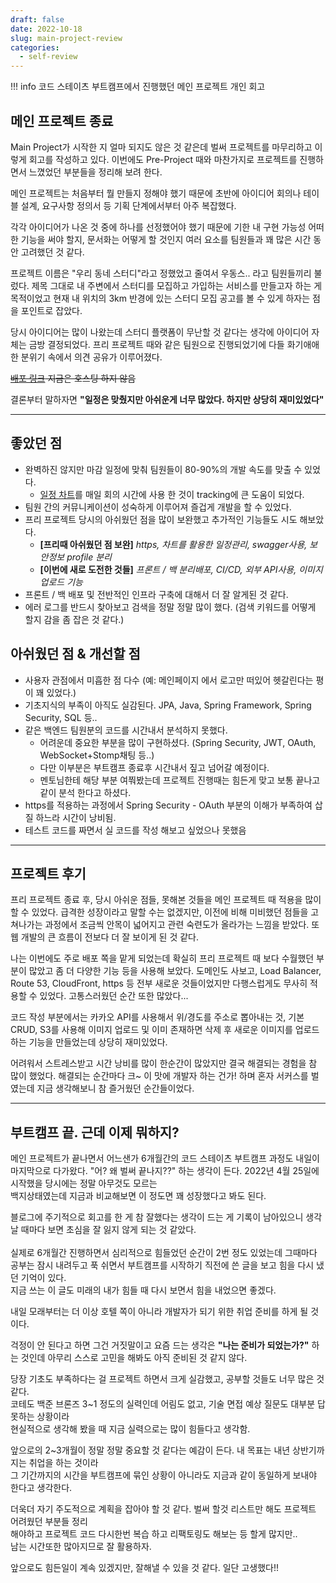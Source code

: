 ```yaml
---
draft: false
date: 2022-10-18
slug: main-project-review
categories:
  - self-review
---
```


!!! info
    코드 스테이츠 부트캠프에서 진행했던 메인 프로젝트 개인 회고



## 메인 프로젝트 종료 
Main Project가 시작한 지 얼마 되지도 않은 것 같은데 벌써 프로젝트를 마무리하고 이렇게 회고를 작성하고 있다.
이번에도 Pre-Project 때와 마찬가지로 프로젝트를 진행하면서 느꼈었던 부분들을 정리해 보려 한다.
<!-- more -->

메인 프로젝트는 처음부터 뭘 만들지 정해야 했기 때문에 초반에 아이디어 회의나 테이블 설계, 요구사항 정의서 등
기획 단계에서부터 아주 복잡했다. 

각각 아이디어가 나온 것 중에 하나를 선정했어야 했기 때문에 기한 내 구현 가능성 
어떠한 기능을 써야 할지, 문서화는 어떻게 할 것인지 여러 요소를 팀원들과 꽤 많은 시간 동안 고려했던 것 같다.

프로젝트 이름은 "우리 동네 스터디"라고 정했었고 줄여서 우동스.. 라고 팀원들끼리 불렀다.
제목 그대로 내 주변에서 스터디를 모집하고 가입하는 서비스를 만들고자 하는 게 목적이었고
현재 내 위치의 3km 반경에 있는 스터디 모집 공고를 볼 수 있게 하자는 점을 포인트로 잡았다. 

당시 아이디어는 많이 나왔는데 스터디 플랫폼이 무난할 것 같다는 생각에 아이디어 자체는 금방 결정되었다.
프리 프로젝트 때와 같은 팀원으로 진행되었기에 다들 화기애애한 분위기 속에서 의견 공유가 이루어졌다.

<del>[배포 링크](https://www.woodongs.site) 지금은 호스팅 하지 않음</del>  

결론부터 말하자면 **"일정은 맞췄지만 아쉬운게 너무 많았다. 하지만 상당히 재미있었다"**

-----
## 좋았던 점 
* 완벽하진 않지만 마감 일정에 맞춰 팀원들이 80-90%의 개발 속도를 맞출 수 있었다.  
  * [일정 차트](https://docs.google.com/spreadsheets/d/1woYZOvxBLOQJQsSVTUpBkC5F0iwVI_i3ls-ASMX2Y_M/edit?usp=drive_web&ouid=112454085511330665255)를 매일 회의 시간에 사용 한 것이 tracking에 큰 도움이 되었다. 
* 팀원 간의 커뮤니케이션이 성숙하게 이루어져 즐겁게 개발을 할 수 있었다.
* 프리 프로젝트 당시의 아쉬웠던 점을 많이 보완했고 추가적인 기능들도 시도 해보았다. 
  * **[프리때 아쉬웠던 점 보완]** _https, 차트를 활용한 일정관리, swagger사용, 보안정보 profile 분리_
  * **[이번에 새로 도전한 것들]** _프론트 / 백 분리배포, CI/CD, 외부 API사용, 이미지 업로드 기능_  
* 프론트 / 백 배포 및 전반적인 인프라 구축에 대해서 더 잘 알게된 것 같다. 
* 에러 로그를 반드시 찾아보고 검색을 정말 정말 많이 했다. (검색 키워드를 어떻게 할지 감을 좀 잡은 것 같다.)


## 아쉬웠던 점 & 개선할 점
* 사용자 관점에서 미흡한 점 다수 (예: 메인페이지 에서 로고만 떠있어 헷갈린다는 평이 꽤 있었다.)
* 기초지식의 부족이 아직도 실감된다. JPA, Java, Spring Framework, Spring Security, SQL 등..
* 같은 백엔드 팀원분의 코드를 시간내서 분석하지 못했다. 
  * 어려운데 중요한 부분을 많이 구현하셨다. (Spring Security, JWT, OAuth, WebSocket+Stomp채팅 등..)
  * 다만 이부분은 부트캠프 종료후 시간내서 짚고 넘어갈 예정이다. 
  * 멘토님한테 해당 부분 여쭤봤는데 프로젝트 진행때는 힘든게 맞고 보통 끝나고 같이 분석 한다고 하셨다.
* https를 적용하는 과정에서 Spring Security - OAuth 부분의 이해가 부족하여 삽질 하느라 시간이 낭비됨.
* 테스트 코드를 짜면서 실 코드를 작성 해보고 싶었으나 못했음


-----
## 프로젝트 후기

프리 프로젝트 종료 후, 당시 아쉬운 점들, 못해본 것들을 메인 프로젝트 때 적용을 많이 할 수 있었다.
급격한 성장이라고 말할 수는 없겠지만, 이전에 비해 미비했던 점들을 고쳐나가는 과정에서 조금씩 안목이
넓어지고 관련 숙련도가 올라가는 느낌을 받았다. 또 웹 개발의 큰 흐름이 전보다 더 잘 보이게 된 것 같다.

나는 이번에도 주로 배포 쪽을 맡게 되었는데 확실히 프리 프로젝트 때 보다 수월했던 부분이 많았고
좀 더 다양한 기능 등을 사용해 보았다. 도메인도 사보고, Load Balancer, Route 53, CloudFront, https 등 
전부 새로운 것들이었지만 다행스럽게도 무사히 적용할 수 있었다. 고통스러웠던 순간 또한 많았다... 

코드 작성 부분에서는 카카오 API를 사용해서 위/경도를 주소로 뽑아내는 것, 기본 CRUD, S3를 사용해 
이미지 업로드 및 이미 존재하면 삭제 후 새로운 이미지를 업로드하는 기능을 만들었는데 상당히 재미있었다. 

어려워서 스트레스받고 시간 낭비를 많이 한순간이 많았지만 결국 해결되는 경험을 참 많이 했었다.
해결되는 순간마다 크~ 이 맛에 개발자 하는 건가! 하며 혼자 서커스를 벌였는데 지금 생각해보니 참 즐거웠던 순간들이었다.

-----
## 부트캠프 끝. 근데 이제 뭐하지? 

메인 프로젝트가 끝나면서 어느샌가 6개월간의 코드 스테이츠 부트캠프 과정도 내일이 마지막으로 다가왔다. 
"어? 왜 벌써 끝나지??" 하는 생각이 든다. 2022년 4월 25일에 시작했을 당시에는 정말 아무것도 모르는  
백지상태였는데 지금과 비교해보면 이 정도면 꽤 성장했다고 봐도 된다.

블로그에 주기적으로 회고를 한 게 참 잘했다는 생각이 드는 게 기록이 남아있으니 생각날 때마다 보면
초심을 잘 잃지 않게 되는 것 같았다. <br><br>실제로 6개월간 진행하면서 심리적으로 힘들었던 순간이 2번 정도 있었는데
그때마다 공부는 잠시 내려두고 푹 쉬면서 부트캠프를 시작하기 직전에 쓴 글을 보고 힘을 다시 냈던 기억이 있다.   
지금 쓰는 이 글도 미래의 내가 힘들 때 다시 보면서 힘을 내었으면 좋겠다.

내일 모래부터는 더 이상 호텔 쪽이 아니라 개발자가 되기 위한 취업 준비를 하게 될 것이다. 

걱정이 안 된다고 하면 그건 거짓말이고 요즘 드는 생각은 **"나는 준비가 되었는가?"** 하는 것인데 아무리 스스로 고민을 해봐도
아직 준비된 것 같지 않다. 

당장 기초도 부족하다는 걸 프로젝트 하면서 크게 실감했고, 공부할 것들도 너무 많은 것 같다.   
코테도 백준 브론즈 3~1 정도의 실력인데 어림도 없고, 기술 면접 예상 질문도 대부분 답 못하는 상황이라  
현실적으로 생각해 봤을 때 지금 실력으로는 많이 힘들다고 생각함.

앞으로의 2~3개월이 정말 정말 중요할 것 같다는 예감이 든다. 내 목표는 내년 상반기까지는 취업을 하는 것이라  
그 기간까지의 시간을 부트캠프에 묶인 상황이 아니라도 지금과 같이 동일하게 보내야 한다고 생각한다.

더욱더 자기 주도적으로 계획을 잡아야 할 것 같다. 벌써 할것 리스트만 해도 프로젝트 어려웠던 부분들 정리  
해야하고 프로젝트 코드 다시한번 복습 하고 리팩토링도 해보는 등 할게 많지만..  
남는 시간또한 많아지므로 잘 활용하자. 

앞으로도 힘든일이 계속 있겠지만, 잘해낼 수 있을 것 같다. 일단 고생했다!! 





